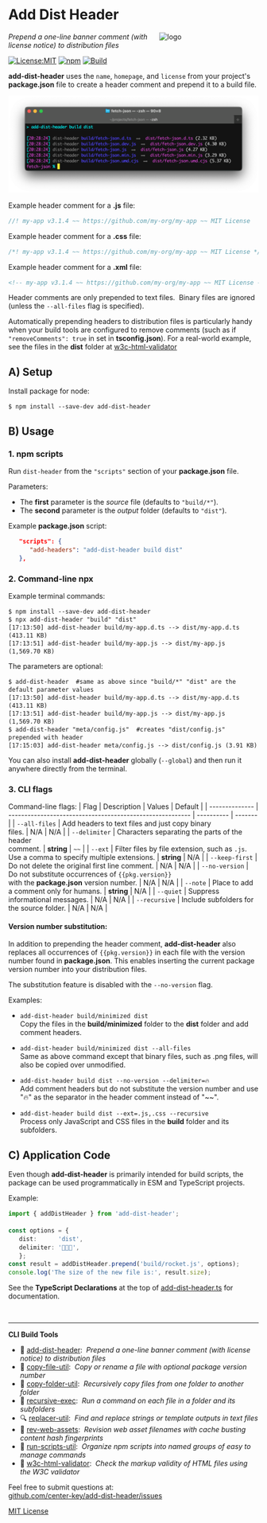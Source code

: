 # Add Dist Header
<img src=https://centerkey.com/graphics/center-key-logo.svg align=right width=200 alt=logo>

_Prepend a one-line banner comment (with license notice) to distribution files_

[![License:MIT](https://img.shields.io/badge/License-MIT-blue.svg)](https://github.com/center-key/add-dist-header/blob/main/LICENSE.txt)
[![npm](https://img.shields.io/npm/v/add-dist-header.svg)](https://www.npmjs.com/package/add-dist-header)
[![Build](https://github.com/center-key/add-dist-header/workflows/build/badge.svg)](https://github.com/center-key/add-dist-header/actions/workflows/run-spec-on-push.yaml)

**add-dist-header** uses the `name`, `homepage`, and `license` from your project's **package.json**
file to create a header comment and prepend it to a build file.

<img src=https://raw.githubusercontent.com/center-key/add-dist-header/main/screenshot.png
width=800 alt=screenshot>

Example header comment for a **.js** file:
```javascript
//! my-app v3.1.4 ~~ https://github.com/my-org/my-app ~~ MIT License
```
Example header comment for a **.css** file:
```css
/*! my-app v3.1.4 ~~ https://github.com/my-org/my-app ~~ MIT License */
```
Example header comment for a **.xml** file:
```xml
<!-- my-app v3.1.4 ~~ https://github.com/my-org/my-app ~~ MIT License -->
```

Header comments are only prepended to text files.&nbsp;
Binary files are ignored (unless the `--all-files` flag is specified).

Automatically prepending headers to distribution files is particularly handy when your build
tools are configured to remove comments (such as if `"removeComments": true` in set
in **tsconfig.json**).
For a real-world example, see the files in the **dist** folder at
[w3c-html-validator](https://github.com/center-key/w3c-html-validator/tree/main/dist)

## A) Setup
Install package for node:
```shell
$ npm install --save-dev add-dist-header
```

## B) Usage
### 1. npm scripts
Run `dist-header` from the `"scripts"` section of your **package.json** file.

Parameters:
* The **first** parameter is the *source* file (defaults to `"build/*"`).
* The **second** parameter is the *output* folder (defaults to `"dist"`).

Example **package.json** script:
```json
   "scripts": {
      "add-headers": "add-dist-header build dist"
   },
```

### 2. Command-line npx
Example terminal commands:
```shell
$ npm install --save-dev add-dist-header
$ npx add-dist-header "build" "dist"
[17:13:50] add-dist-header build/my-app.d.ts --> dist/my-app.d.ts (413.11 KB)
[17:13:51] add-dist-header build/my-app.js --> dist/my-app.js (1,569.70 KB)
```
The parameters are optional:
```shell
$ add-dist-header  #same as above since "build/*" "dist" are the default parameter values
[17:13:50] add-dist-header build/my-app.d.ts --> dist/my-app.d.ts (413.11 KB)
[17:13:51] add-dist-header build/my-app.js --> dist/my-app.js (1,569.70 KB)
$ add-dist-header "meta/config.js"  #creates "dist/config.js" prepended with header
[17:15:03] add-dist-header meta/config.js --> dist/config.js (3.91 KB)
```
You can also install **add-dist-header** globally (`--global`) and then run it anywhere directly from the terminal.

### 3. CLI flags
Command-line flags:
| Flag           | Description                                               | Values     | Default |
| -------------- | --------------------------------------------------------- | ---------- | ------- |
| `--all-files`  | Add headers to text files and just copy binary<br>files.  | N/A        | N/A     |
| `--delimiter`  | Characters separating the parts of the header<br>comment. | **string** | `~~`    |
| `--ext`        | Filter files by file extension, such as `.js`.<br>Use a comma to specify multiple extensions. | **string** | N/A     |
| `--keep-first` | Do not delete the original first line comment.            | N/A        | N/A     |
| `--no-version` | Do not substitute occurrences of `{{pkg.version}}`<br>with the **package.json** version number. | N/A | N/A |
| `--note`       | Place to add a comment only for humans.                   | **string** | N/A     |
| `--quiet`      | Suppress informational messages.                          | N/A        | N/A     |
| `--recursive`  | Include subfolders for the source folder.                 | N/A        | N/A     |

#### Version number substitution:
In addition to prepending the header comment, **add-dist-header** also replaces all occurrences of
`{{pkg.version}}` in each file with the version number found in **package.json**.
This enables inserting the current package version number into your distribution files.

The substitution feature is disabled with the `--no-version` flag.

Examples:
   - `add-dist-header build/minimized dist`<br>
   Copy the files in the **build/minimized** folder to the **dist** folder and add comment headers.

   - `add-dist-header build/minimized dist --all-files`<br>
   Same as above command except that binary files, such as .png files, will also be copied over unmodified.

   - `add-dist-header build dist --no-version --delimiter=🔥`<br>
   Add comment headers but do not substitute the version number and use "🔥" as the separator in the header comment instead of "~~".

   - `add-dist-header build dist --ext=.js,.css --recursive`<br>
   Process only JavaScript and CSS files in the **build** folder and its subfolders.

## C) Application Code
Even though **add-dist-header** is primarily intended for build scripts, the package can be used programmatically in ESM and TypeScript projects.

Example:
``` typescript
import { addDistHeader } from 'add-dist-header';

const options = {
   dist:      'dist',
   delimiter: '🚀🚀🚀',
   };
const result = addDistHeader.prepend('build/rocket.js', options);
console.log('The size of the new file is:', result.size);
```

See the **TypeScript Declarations** at the top of [add-dist-header.ts](add-dist-header.ts) for documentation.

<br>

---
**CLI Build Tools**
   - 🎋 [add-dist-header](https://github.com/center-key/add-dist-header):&nbsp; _Prepend a one-line banner comment (with license notice) to distribution files_
   - 📄 [copy-file-util](https://github.com/center-key/copy-file-util):&nbsp; _Copy or rename a file with optional package version number_
   - 📂 [copy-folder-util](https://github.com/center-key/copy-folder-util):&nbsp; _Recursively copy files from one folder to another folder_
   - 🪺 [recursive-exec](https://github.com/center-key/recursive-exec):&nbsp; _Run a command on each file in a folder and its subfolders_
   - 🔍 [replacer-util](https://github.com/center-key/replacer-util):&nbsp; _Find and replace strings or template outputs in text files_
   - 🔢 [rev-web-assets](https://github.com/center-key/rev-web-assets):&nbsp; _Revision web asset filenames with cache busting content hash fingerprints_
   - 🚆 [run-scripts-util](https://github.com/center-key/run-scripts-util):&nbsp; _Organize npm scripts into named groups of easy to manage commands_
   - 🚦 [w3c-html-validator](https://github.com/center-key/w3c-html-validator):&nbsp; _Check the markup validity of HTML files using the W3C validator_

Feel free to submit questions at:<br>
[github.com/center-key/add-dist-header/issues](https://github.com/center-key/add-dist-header/issues)

[MIT License](LICENSE.txt)
